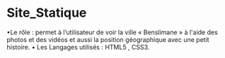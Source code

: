 # Site_Statique
•Le rôle : permet à l’utilisateur de voir la ville « Benslimane » à l'aide des photos et des vidéos et aussi la position géographique avec une petit histoire. • Les Langages utilisés : HTML5 , CSS3.
